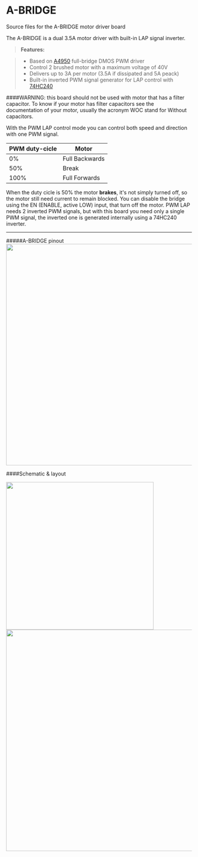 # A-BRIDGE
Source files for the A-BRIDGE motor driver board


The A-BRIDGE is a dual 3.5A motor driver with built-in LAP signal inverter.


> **Features:**

> - Based on [A4950](http://www.allegromicro.com/~/media/Files/Datasheets/A4950-Datasheet.ashx) full-bridge DMOS PWM driver
> - Control 2 brushed motor with a maximum voltage of 40V
> - Delivers up to 3A per motor (3.5A if dissipated and 5A peack)
> - Built-in inverted PWM signal generator for LAP control with [74HC240](http://www.nxp.com/documents/data_sheet/74HC_HCT240.pdf)

####WARNING: this board should not be used with motor that has a filter capacitor. To know if your motor has filter capacitors see the documentation of your motor, usually the acronym WOC stand for Without capacitors.


 With the PWM LAP control mode you can control both speed and direction with one PWM signal. 

PWM duty-cicle  | Motor 
--------        | ---
0%              | Full Backwards
50%             | Break
100%            | Full Forwards

 When the duty cicle is 50% the motor **brakes**, it's not simply turned off, so the motor still need current to remain blocked. You can disable the bridge using the EN (ENABLE, active LOW) input, that turn off the motor.
PWM LAP needs 2 inverted PWM signals, but with this board you need only a single PWM signal, the inverted one is generated internally using a 74HC240 inverter.

----------

#####A-BRIDGE pinout
<img src="https://raw.githubusercontent.com/tolomeis/A-BRIDGE/master/Resources/Pinout.jpg" width="600">

####Schematic & layout

<img src="https://raw.githubusercontent.com/tolomeis/A-BRIDGE/master/Resources/PCB.png" width="400">

<img src="https://raw.githubusercontent.com/tolomeis/A-BRIDGE/master/Resources/Schematic.png" width="600">
